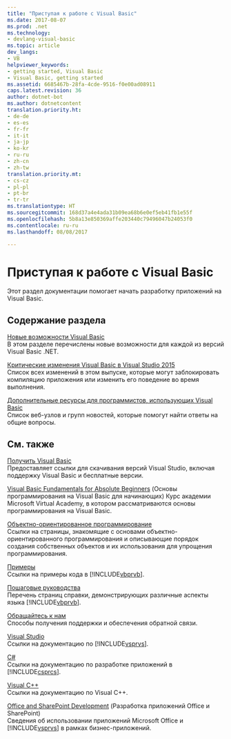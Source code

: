 ```yaml
---
title: "Приступая к работе с Visual Basic"
ms.date: 2017-08-07
ms.prod: .net
ms.technology:
- devlang-visual-basic
ms.topic: article
dev_langs:
- VB
helpviewer_keywords:
- getting started, Visual Basic
- Visual Basic, getting started
ms.assetid: 6685467b-28fa-4cde-9516-f0e00ad08911
caps.latest.revision: 36
author: dotnet-bot
ms.author: dotnetcontent
translation.priority.ht:
- de-de
- es-es
- fr-fr
- it-it
- ja-jp
- ko-kr
- ru-ru
- zh-cn
- zh-tw
translation.priority.mt:
- cs-cz
- pl-pl
- pt-br
- tr-tr
ms.translationtype: HT
ms.sourcegitcommit: 168d37a4e4ada31b09ea68b6e0ef5eb41fb1e55f
ms.openlocfilehash: 5b8a13e850369affe203440c79496047b24053f0
ms.contentlocale: ru-ru
ms.lasthandoff: 08/08/2017

---
```

# <a name="getting-started-with-visual-basic"></a>Приступая к работе с Visual Basic
Этот раздел документации помогает начать разработку приложений на Visual Basic.  
  
## <a name="in-this-section"></a>Содержание раздела  

[Новые возможности Visual Basic](whats-new.md)   
В этом разделе перечислены новые возможности для каждой из версий Visual Basic .NET.

[Критические изменения Visual Basic в Visual Studio 2015](breaking-changes-in-visual-studio.md)  
Список всех изменений в этом выпуске, которые могут заблокировать компиляцию приложения или изменить его поведение во время выполнения.  
  
[Дополнительные ресурсы для программистов, использующих Visual Basic](additional-resources.md)  
Список веб-узлов и групп новостей, которые помогут найти ответы на общие вопросы.  
  
## <a name="see-also"></a>См. также
 [Получить Visual Basic](https://www.visualstudio.com/downloads/)  
 Предоставляет ссылки для скачивания версий Visual Studio, включая поддержку Visual Basic и бесплатные версии.  

 [Visual Basic Fundamentals for Absolute Beginners](https://mva.microsoft.com/training-courses/visual-basic-fundamentals-for-absolute-beginners-16507) (Основы программирования на Visual Basic для начинающих) Курс академии Microsoft Virtual Academy, в котором рассматриваются основы программирования на Visual Basic.

 [Объектно-ориентированное программирование](../programming-guide/concepts/object-oriented-programming.md)  
 Ссылки на страницы, знакомящие с основами объектно-ориентированного программирования и описывающие порядок создания собственных объектов и их использования для упрощения программирования.  
  
 [Примеры](../../visual-basic/sample-applications.md)  
 Ссылки на примеры кода в [!INCLUDE[vbprvb](~/includes/vbprvb-md.md)].  
  
 [Пошаговые руководства](../../visual-basic/walkthroughs.md)  
 Перечень страниц справки, демонстрирующих различные аспекты языка [!INCLUDE[vbprvb](~/includes/vbprvb-md.md)].  
  
 [Обращайтесь к нам](/visualstudio/ide/talk-to-us)  
 Способы получения поддержки и обеспечения обратной связи.  
  
 [Visual Studio](/visualstudio/)  
 Ссылки на документацию по [!INCLUDE[vsprvs](~/includes/vsprvs-md.md)].  
  
 [C#](../../csharp/csharp.md)  
 Ссылки на документацию по разработке приложений в [!INCLUDE[csprcs](~/includes/csprcs-md.md)].  
  
 [Visual C++](/cpp/)  
 Ссылки на документацию по Visual C++.  
  
 [Office and SharePoint Development](https://msdn.microsoft.com/library/d2tx7z6d) (Разработка приложений Office и SharePoint)  
 Сведения об использовании приложений Microsoft Office и [!INCLUDE[vsprvs](~/includes/vsprvs-md.md)] в рамках бизнес-приложений.

